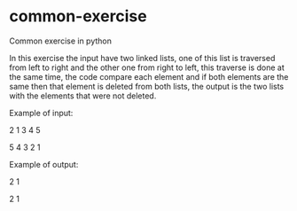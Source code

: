 # common-exercise
Common exercise in python

In this exercise the input have two linked lists, one of this list is traversed from left to right and the other one from right to left, this traverse is done at the same time, the code compare each element and if both elements are the same then that element is deleted from both lists, the output is the two lists with the elements that were not deleted.

Example of input:

2 1 3 4 5

5 4 3 2 1

Example of output:

2 1

2 1
